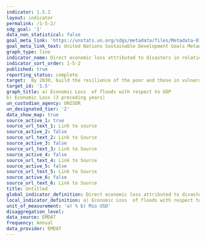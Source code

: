 ```yaml
---
indicator: 1.5.2
layout: indicator
permalink: /1-5-2/
sdg_goal: '1'
data_non_statistical: false
goal_meta_link: 'https://unstats.un.org/sdgs/metadata/files/Metadata-01-05-02.pdf'
goal_meta_link_text: United Nations Sustainable Development Goals Metadata
graph_type: line
indicator_name: Direct economic loss attributed to disasters in relation to global gross domestic product (GDP)
indicator_sort_order: 1-5-2
published: true
reporting_status: complete
target:  By 2030, build the resilience of the poor and those in vulnerable situations and reduce their exposure and vulnerability to climate-related extreme events and other economic, social and environmental shocks and disasters
target_id: '1.5'
graph_title: a) Economic Loss  of floods with respect to GDP
b) Economic Loss (3 preceding years)
un_custodian_agency: UNISDR
un_designated_tier: '2'
data_show_map: true
source_active_1: true
source_url_text_1: Link to source
source_active_2: false
source_url_text_2: Link to Source
source_active_3: false
source_url_text_3: Link to Source
source_active_4: false
source_url_text_4: Link to Source
source_active_5: false
source_url_text_5: Link to Source
source_active_6: false
source_url_text_6: Link to Source
title: Untitled
global_indicator_definition: Direct economic loss attributed to disasters in relation to global gross domestic product (GDP)
local_indicator_definition: a) Economic Loss  of floods with respect to GDP b) Economic Loss (3 preceding years)
unit_of_measurement: 'a) % b) Mio USD'
disaggregation_level: 
data_source: EMDAT
frequency: Annual
data_provider: EMDAT
---
```

